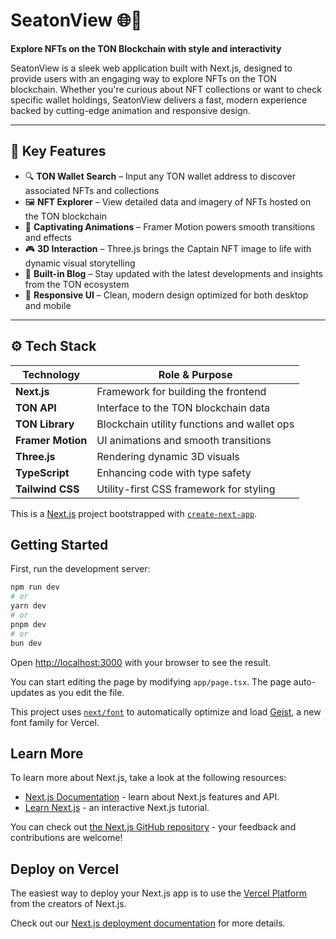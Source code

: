# SeatonView 🌐🚀

**Explore NFTs on the TON Blockchain with style and interactivity**

SeatonView is a sleek web application built with Next.js, designed to provide users with an engaging way to explore NFTs on the TON blockchain. Whether you're curious about NFT collections or want to check specific wallet holdings, SeatonView delivers a fast, modern experience backed by cutting-edge animation and responsive design.

---

## 🧠 Key Features

- 🔍 **TON Wallet Search** – Input any TON wallet address to discover associated NFTs and collections
- 🖼️ **NFT Explorer** – View detailed data and imagery of NFTs hosted on the TON blockchain
- 🎥 **Captivating Animations** – Framer Motion powers smooth transitions and effects
- 🎮 **3D Interaction** – Three.js brings the Captain NFT image to life with dynamic visual storytelling
- 📰 **Built-in Blog** – Stay updated with the latest developments and insights from the TON ecosystem
- 📱 **Responsive UI** – Clean, modern design optimized for both desktop and mobile

---



## ⚙️ Tech Stack

| Technology       | Role & Purpose                             |
|------------------|---------------------------------------------|
| **Next.js**      | Framework for building the frontend         |
| **TON API**      | Interface to the TON blockchain data        |
| **TON Library**  | Blockchain utility functions and wallet ops |
| **Framer Motion**| UI animations and smooth transitions        |
| **Three.js**     | Rendering dynamic 3D visuals                |
| **TypeScript**   | Enhancing code with type safety             |
| **Tailwind CSS**  |Utility-first CSS framework for styling     |




This is a [Next.js](https://nextjs.org) project bootstrapped with [`create-next-app`](https://nextjs.org/docs/app/api-reference/cli/create-next-app).

## Getting Started

First, run the development server:

```bash
npm run dev
# or
yarn dev
# or
pnpm dev
# or
bun dev
```

Open [http://localhost:3000](http://localhost:3000) with your browser to see the result.

You can start editing the page by modifying `app/page.tsx`. The page auto-updates as you edit the file.

This project uses [`next/font`](https://nextjs.org/docs/app/building-your-application/optimizing/fonts) to automatically optimize and load [Geist](https://vercel.com/font), a new font family for Vercel.

## Learn More

To learn more about Next.js, take a look at the following resources:

- [Next.js Documentation](https://nextjs.org/docs) - learn about Next.js features and API.
- [Learn Next.js](https://nextjs.org/learn) - an interactive Next.js tutorial.

You can check out [the Next.js GitHub repository](https://github.com/vercel/next.js) - your feedback and contributions are welcome!

## Deploy on Vercel

The easiest way to deploy your Next.js app is to use the [Vercel Platform](https://vercel.com/new?utm_medium=default-template&filter=next.js&utm_source=create-next-app&utm_campaign=create-next-app-readme) from the creators of Next.js.

Check out our [Next.js deployment documentation](https://nextjs.org/docs/app/building-your-application/deploying) for more details.
